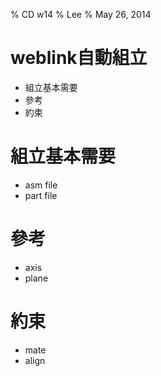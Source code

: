 <!--@+leo-ver=4-thin-->
<!--@+node:kmol.20140527201931.1545:@shadow w14.md-->
<!--@@language md-->
% CD w14
% Lee
% May 26, 2014

# weblink自動組立

- 組立基本需要
- 參考
- 約束

# 組立基本需要

- asm file
- part file



# 參考

- axis
- plane

# 約束

- mate
- align

<!--@-node:kmol.20140527201931.1545:@shadow w14.md-->
<!--@-leo-->
